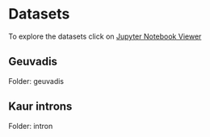 # Datasets

To explore the datasets click on [Jupyter Notebook Viewer](nbviewer)

[nbviewer]: https://nbviewer.jupyter.org/github/Horta/dataset/tree/master/

## Geuvadis

Folder: geuvadis

## Kaur introns

Folder: intron


